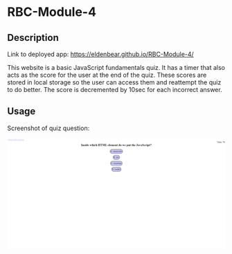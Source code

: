 # RBC-Module-4

## Description
Link to deployed app: https://eldenbear.github.io/RBC-Module-4/

This website is a basic JavaScript fundamentals quiz. It has a timer that also acts as the score for the user at the end of the quiz. These scores are stored in local storage so the user can access them and reattempt the quiz to do better. The score is decremented by 10sec for each incorrect answer.




## Usage
Screenshot of quiz question:

![Quiz Screenshot](assets/images/JSQuizScreenshot.png)

